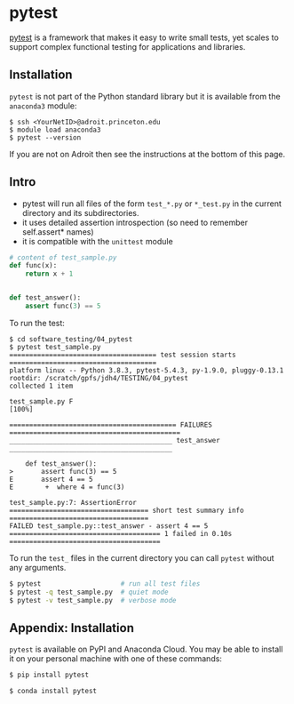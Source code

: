 # pytest

[pytest](https://docs.pytest.org/en/stable/) is a framework that makes it easy to write small tests, yet scales to support complex functional testing for applications and libraries.

## Installation

`pytest` is not part of the Python standard library but it is available from the `anaconda3` module:

```
$ ssh <YourNetID>@adroit.princeton.edu
$ module load anaconda3
$ pytest --version
```

If you are not on Adroit then see the instructions at the bottom of this page.

## Intro

* pytest will run all files of the form `test_*.py` or `*_test.py` in the current directory and its subdirectories.
* it uses detailed assertion introspection (so need to remember self.assert* names)
* it is compatible with the `unittest` module

```python
# content of test_sample.py
def func(x):
    return x + 1


def test_answer():
    assert func(3) == 5
```

To run the test:

```
$ cd software_testing/04_pytest
$ pytest test_sample.py
===================================== test session starts =====================================
platform linux -- Python 3.8.3, pytest-5.4.3, py-1.9.0, pluggy-0.13.1
rootdir: /scratch/gpfs/jdh4/TESTING/04_pytest
collected 1 item                                                                              

test_sample.py F                                                                        [100%]

========================================== FAILURES ===========================================
_________________________________________ test_answer _________________________________________

    def test_answer():
>       assert func(3) == 5
E       assert 4 == 5
E        +  where 4 = func(3)

test_sample.py:7: AssertionError
=================================== short test summary info ===================================
FAILED test_sample.py::test_answer - assert 4 == 5
====================================== 1 failed in 0.10s ======================================
```

To run the `test_` files in the current directory you can call `pytest` without any arguments.

```bash
$ pytest                    # run all test files
$ pytest -q test_sample.py  # quiet mode
$ pytest -v test_sample.py  # verbose mode
```

## Appendix: Installation

`pytest` is available on PyPI and Anaconda Cloud. You may be able to install it on your personal machine with one of these commands:

```bash
$ pip install pytest
```

```bash
$ conda install pytest
```
